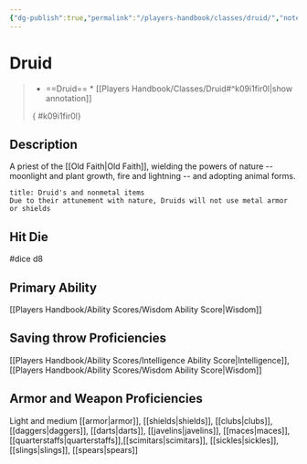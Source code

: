 ```yaml
---
{"dg-publish":true,"permalink":"/players-handbook/classes/druid/","noteIcon":""}
---
```



# Druid



>
>* ==Druid== *
>[[Players Handbook/Classes/Druid#^k09i1fir0l\|show annotation]]
>
>
>
>{ #k09i1fir0l}

## Description

A priest of the [[Old Faith\|Old Faith]], wielding the powers of nature -- moonlight and plant growth, fire and lightning -- and adopting animal forms.

```ad-important
title: Druid's and nonmetal items
Due to their attunement with nature, Druids will not use metal armor or shields

```


## Hit Die

#dice d8

## Primary Ability

[[Players Handbook/Ability Scores/Wisdom Ability Score\|Wisdom]]

## Saving throw Proficiencies

[[Players Handbook/Ability Scores/Intelligence Ability Score\|Intelligence]], [[Players Handbook/Ability Scores/Wisdom Ability Score\|Wisdom]]

## Armor and Weapon Proficiencies 

Light and medium [[armor\|armor]], [[shields\|shields]], [[clubs\|clubs]], [[daggers\|daggers]], [[darts\|darts]], [[javelins\|javelins]], [[maces\|maces]], [[quarterstaffs\|quarterstaffs]],[[scimitars\|scimitars]], [[sickles\|sickles]], [[slings\|slings]], [[spears\|spears]]